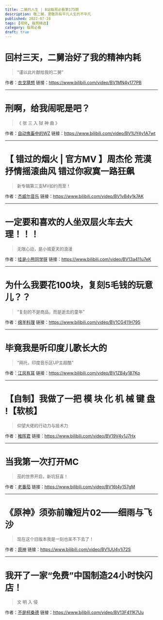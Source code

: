 ```yaml
---
title: 二舅的人生 | B站每周必看第175期
description: 敬二舅，更敬所有平凡人生的不平凡
published: 2022-07-28
tags: [视频, 每周精选]
category: 每周必看
draft: true
---
```


# 回村三天，二舅治好了我的精神内耗
> “谨以此片献给我的二舅”

作者：[衣戈猜想](https://space.bilibili.com/170948267)
链接：https://www.bilibili.com/video/BV1MN4y177PB

---

# 刑啊，给我闹呢是吧？
> 《 张 三 入 狱 神 曲 》

作者：[自动鬼畜中的WZ](https://space.bilibili.com/16054375)
链接：https://www.bilibili.com/video/BV1UY4y1A7wt

---

# 【 错过的烟火 | 官方MV 】周杰伦 荒漠抒情摇滚曲风  错过你寂寞一路狂飙
> 新专辑第三支MV如约而至！

作者：[杰威尔音乐](https://space.bilibili.com/1745584728)
链接：https://www.bilibili.com/video/BV1vB4y1k7AK

---

# 一定要和喜欢的人坐双层火车去大理！！！
> 无限心动，是小城夏天的浪漫

作者：[哇是小熊同学呀](https://space.bilibili.com/520240511)
链接：https://www.bilibili.com/video/BV13a411u7eK

---

# 为什么我要花100块，复刻5毛钱的玩意儿？？
> “复刻的不是商品，而是逝去的童年”

作者：[绵羊料理](https://space.bilibili.com/18202105)
链接：https://www.bilibili.com/video/BV1CG411H795

---

# 毕竟我是听印度儿歌长大的
> “拜托，印度音乐区UP主超酷”

作者：[江风有耳](https://space.bilibili.com/354653806)
链接：https://www.bilibili.com/video/BV1ZB4y187Kp

---

# 【自制】我做了一把 模 块 化 机 械 键 盘 !【软核】
> 仰望大佬的行动力与技术力

作者：[稚晖君](https://space.bilibili.com/20259914)
链接：https://www.bilibili.com/video/BV19V4y1J7Hx

---

# 当我第一次打开MC
> 茄的世界开启，新坑狂喜！

作者：[老番茄](https://space.bilibili.com/546195)
链接：https://www.bilibili.com/video/BV16t4y157gM

---

# 《原神》须弥前瞻短片02——细雨与飞沙
> 现在这个旧版本我是一刻也呆不下去了！

作者：[原神](https://space.bilibili.com/401742377)
链接：https://www.bilibili.com/video/BV1UU4y1i72S

---

# 我开了一家“免费”中国制造24小时快闪店！
> 文 明 入 侵

作者：[不是柯桑德](https://space.bilibili.com/31225950)
链接：https://www.bilibili.com/video/BV13F411K7Uu

